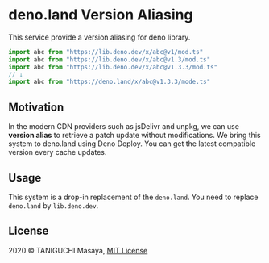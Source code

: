 # deno.land Version Aliasing

This service provide a version aliasing for deno library.

```typescript
import abc from "https://lib.deno.dev/x/abc@v1/mod.ts"
import abc from "https://lib.deno.dev/x/abc@v1.3/mod.ts"
import abc from "https://lib.deno.dev/x/abc@v1.3.3/mod.ts"
// ↓
import abc from "https://deno.land/x/abc@v1.3.3/mode.ts"
```

## Motivation

In the modern CDN providers such as jsDelivr and unpkg, we can use __version alias__ to retrieve a patch update without modifications. We bring this system to deno.land using Deno Deploy. You can get the latest compatible version every cache updates.

## Usage

This system is a drop-in replacement of the `deno.land`.
You need to replace `deno.land` by `lib.deno.dev`.

## License

2020 &copy; TANIGUCHI Masaya, [MIT License](https://masaya.mit-license.org)
